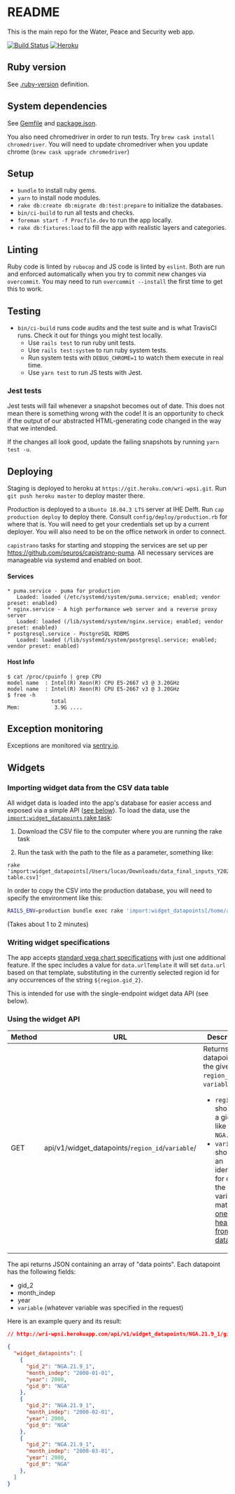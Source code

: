 # README

This is the main repo for the Water, Peace and Security web app.

[![Build Status](https://travis-ci.com/greenriver/wri-wpsi.svg?token=EQywZqAdUXLYyppSoTji&branch=master)](https://travis-ci.com/greenriver/wri-wpsi)
[![Heroku](https://img.shields.io/badge/heroku-wri--wpsi-8967B1)](https://dashboard.heroku.com/apps/wri-wpsi)

## Ruby version

See [.ruby-version](/.ruby-version) definition.

## System dependencies

See [Gemfile](/Gemfile) and [package.json](/package.json).

You also need chromedriver in order to run tests. Try `brew cask install chromedriver`.
You will need to update chromedriver when you update chrome (`brew cask upgrade chromedriver`)

## Setup

* `bundle` to install ruby gems.
* `yarn` to install node modules.
* `rake db:create db:migrate db:test:prepare` to initialize the databases.
* `bin/ci-build` to run all tests and checks.
* `foreman start -f Procfile.dev` to run the app locally.
* `rake db:fixtures:load` to fill the app with realistic layers and categories.

## Linting

Ruby code is linted by `rubocop` and JS code is linted by `eslint`. Both are run and enforced automatically when you try to commit new changes via `overcommit`. You may need to run `overcommit --install` the first time to get this to work.

## Testing

* `bin/ci-build` runs code audits and the test suite and is what TravisCI runs. Check it out for things you might test locally.
  * Use `rails test` to run ruby unit tests.
  * Use `rails test:system` to run ruby system tests.
  * Run system tests with `DEBUG_CHROME=1` to watch them execute in real time.
  * Use `yarn test` to run JS tests with Jest.

### Jest tests

Jest tests will fail whenever a snapshot becomes out of date. This does not mean there is something wrong with the code! It is an opportunity to check if the output of our abstracted HTML-generating code changed in the way that we intended.

If the changes all look good, update the failing snapshots by running `yarn test -u`.

## Deploying

Staging is deployed to heroku at `https://git.heroku.com/wri-wpsi.git`. Run `git push heroku master` to deploy master there.

Production is deployed to a `Ubuntu 18.04.3 LTS` server at IHE Delft. Run `cap production deploy` to deploy there. Consult
`config/deploy/production.rb` for where that is. You will need to get your credentials set up by a current deployer.
You will also need to be on the office network in order to connect.

`capistrano` tasks for starting and stopping the services are set up per https://github.com/seuros/capistrano-puma.  All necessary services are manageable via systemd and enabled on boot.

#### Services

```
* puma.service - puma for production
   Loaded: loaded (/etc/systemd/system/puma.service; enabled; vendor preset: enabled)
* nginx.service - A high performance web server and a reverse proxy server
   Loaded: loaded (/lib/systemd/system/nginx.service; enabled; vendor preset: enabled)
* postgresql.service - PostgreSQL RDBMS
   Loaded: loaded (/lib/systemd/system/postgresql.service; enabled; vendor preset: enabled)
```

#### Host Info

```
$ cat /proc/cpuinfo | grep CPU
model name  : Intel(R) Xeon(R) CPU E5-2667 v3 @ 3.20GHz
model name  : Intel(R) Xeon(R) CPU E5-2667 v3 @ 3.20GHz
$ free -h
              total
Mem:           3.9G ....
```

## Exception monitoring

Exceptions are monitored via [sentry.io](https://sentry.io/organizations/green-river/issues/?project=1484102).

## Widgets

### Importing widget data from the CSV data table

All widget data is loaded into the app's database for easier access and exposed via a simple API ([see below](#using-the-widget-api)). To load the data, use the [`import:widget_datapoints` rake task](/lib/tasks/import.rake):

1. Download the CSV file to the computer where you are running the rake task

2. Run the task with the path to the file as a parameter, something like:

```
rake 'import:widget_datapoints[/Users/lucas/Downloads/data_final_inputs_Y2020Q3_Y2020Q3_tool-table.csv]'
```

In order to copy the CSV into the production database, you will need to specify the environment like this:

```bash
RAILS_ENV=production bundle exec rake 'import:widget_datapoints[/home/amichal/csvs/data_final_inputs_Y2020Q3_Y2020Q3_tool-table.csv]'
```

(Takes about 1 to 2 minutes)

### Writing widget specifications

The app accepts [standard vega chart specifications](https://vega.github.io/vega/docs/specification/) with just one additional feature. If the spec includes a value for `data.urlTemplate` it will set `data.url` based on that template, substituting in the currently selected region id for any occurrences of the string `${region.gid_2}`.

This is intended for use with the single-endpoint widget data API (see below).

### Using the widget API

| Method | URL                                                  | Description
|--------|------------------------------------------------------|------------
| GET    | api/v1/widget_datapoints/`region_id`/`variable`/     | Returns all datapoints for the given `region_id` and `variable`:<ul><li>`region_id` should be a gid_2 like `NGA.21.9_1`</li><li>`variable` should be an identifier for one of the model variables, matching [one of the headers from the data csv](/db/schema.rb#L64-L138).</li></ul>

The api returns JSON containing an array of "data points". Each datapoint has the following fields:

* gid_2
* month_indep
* year
* `variable` (whatever variable was specified in the request)

Here is an example query and its result:

```JSON
// http://wri-wpsi.herokuapp.com/api/v1/widget_datapoints/NGA.21.9_1/gid_0/

{
  "widget_datapoints": [
    {
      "gid_2": "NGA.21.9_1",
      "month_indep": "2000-01-01",
      "year": 2000,
      "gid_0": "NGA"
    },
    {
      "gid_2": "NGA.21.9_1",
      "month_indep": "2000-02-01",
      "year": 2000,
      "gid_0": "NGA"
    },
    {
      "gid_2": "NGA.21.9_1",
      "month_indep": "2000-03-01",
      "year": 2000,
      "gid_0": "NGA"
    },
  ]
}
```
